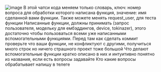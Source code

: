 ![image](https://github.com/user-attachments/assets/55322988-b2c3-41a0-80e4-20172bc5ffdc)
В этой чатси кода меняем только словарь, ключ: номер вопроса для обработки которого написана функция, значение: имя сделанной вами функции.
Также можете менять request_user, для теста функции
Написанные функции, должны принимать (запрос пользователя, модельку для ембэддингов, device, tokinazer), этого достаточно чтобы пользоваться всеми уже написанными вспомогательными функциями.
Перед там как сделать коммит проверьте что ваши функции, не конфликтуют с другими, получиться много строк но ничего страшного проект тоже большой
Что делают вспомогательные функции кратко описано в них и интуитивно понятно из названия, если есть вопросы задавайте
Кто  какие вопросы обрабатывает напишу в телеге
